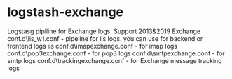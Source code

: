 # logstash-exchange
Logstasg pipiline for Exchange logs. Support 2013&2019 Exchange
conf.d\iis_w1.conf - pipeline for iis logs. you can use for backend or frontend logs iis
conf.d\imapexchange.conf - for imap logs
conf.d\pop3exchange.conf - for pop3 logs
conf.d\smtpexchange.conf - for smtp logs
conf.d\trackingexchange.conf - for Exchange message tracking logs